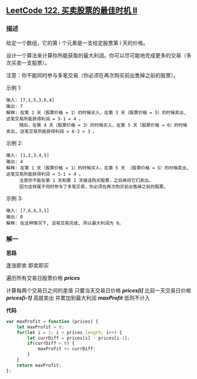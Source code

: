 ## [LeetCode 122. 买卖股票的最佳时机 II](https://leetcode-cn.com/problems/best-time-to-buy-and-sell-stock-ii)
### 描述

给定一个数组，它的第 i 个元素是一支给定股票第 i 天的价格。

设计一个算法来计算你所能获取的最大利润。你可以尽可能地完成更多的交易（多次买卖一支股票）。

注意：你不能同时参与多笔交易（你必须在再次购买前出售掉之前的股票）。

示例 1:
```
输入: [7,1,5,3,6,4]
输出: 7
解释: 在第 2 天（股票价格 = 1）的时候买入，在第 3 天（股票价格 = 5）的时候卖出, 这笔交易所能获得利润 = 5-1 = 4 。
     随后，在第 4 天（股票价格 = 3）的时候买入，在第 5 天（股票价格 = 6）的时候卖出, 这笔交易所能获得利润 = 6-3 = 3 。
```
示例 2:
```
输入: [1,2,3,4,5]
输出: 4
解释: 在第 1 天（股票价格 = 1）的时候买入，在第 5 天 （股票价格 = 5）的时候卖出, 这笔交易所能获得利润 = 5-1 = 4 。
     注意你不能在第 1 天和第 2 天接连购买股票，之后再将它们卖出。
     因为这样属于同时参与了多笔交易，你必须在再次购买前出售掉之前的股票。
```
示例 3:
```
输入: [7,6,4,3,1]
输出: 0
解释: 在这种情况下, 没有交易完成, 所以最大利润为 0。
```
### 解一
**思路**

逢涨即卖 即卖即买

遍历所有交易日股票价格 ***prices*** 

计算每两个交易日之间的差值 只要当天交易日价格 ***prices[i]*** 比前一天交易日价格 ***prices[i-1]*** 高就卖出 并累加到最大利润 ***maxProfit***
低则不计入

**代码**
```Javascript 
var maxProfit = function (prices) {
    let maxProfit = 0;
    for(let i = 1; i < prices.length; i++) {
        let currDiff = prices[i] - prices[i-1];
        if(currDiff > 0) {
            maxProfit += currDiff;
        }
    }
    return maxProfit;
};

```
